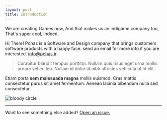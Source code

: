 ```yaml
---
layout: post
title: Introduction
---
```



<div class="message">
  We are creating Games now, And that makes us an indigame company too, That's super cool, indeed.
</div>

Hi There! Pchas is a Software and Design company that brings customers software products with a happy face.
send an email for more info if you are interested. [info@pchas.ir](mailto:info@pchas.ir)

> Curabitur blandit tempus porttitor. Nullam quis risus eget urna mollis ornare vel eu leo. Nullam id dolor id nibh ultricies vehicula ut id elit.

Etiam porta **sem malesuada magna** mollis euismod. Cras mattis consectetur purus sit amet fermentum. Aenean lacinia bibendum nulla sed consectetur.

![bloody circle](https://pchas.ir/assets/images/banner/bloody_circle.png "Bloody Circle Game Banner")



-----

Want to see something else added? <a href="https://github.com/poole/poole/issues/new">Open an issue.</a>

